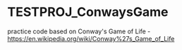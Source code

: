 # TESTPROJ_ConwaysGame
practice code based on Conway's Game of Life - https://en.wikipedia.org/wiki/Conway%27s_Game_of_Life
